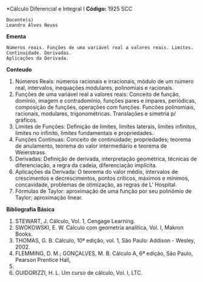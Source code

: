 *Cálculo Diferencial e Integral I
**Código:** 1925 SCC 

```
Docente(s)
Leandro Alves Neves
```

**Ementa** 
```
Números reais. Funções de uma variável real a valores reais. Limites. Continuidade. Derivadas.
Aplicações da Derivada.
```

**Conteudo**
1. Números Reais: números racionais e irracionais, módulo de um número real, intervalos,
inequações modulares, polinomiais e racionais.
2. Funções de uma variável real a valores reais: Conceito de função, domínio, imagem e
contradomínio, funções pares e ímpares, periódicas, composição de funções, operações com
funções. Funcões polinomiais, racionais, modulares, trigonométricas. Translações e simetria p/
gráficos.
3. Limites de Funções: Definição de limites, limites laterais, limites infinitos, limites no infinito,
limites fundamentais e propriedades.
4. Funções Contínuas: Conceito de continuidade; propriedades; teorema de anulamento,
teorema do valor intermediário e teorema de Weierstrass.
5. Derivadas: Definição de derivada, interpretação geométrica, técnicas de diferenciação, a regra
da cadeia, diferenciação implícita.
6. Aplicações da Derivada: O teorema do valor médio, intervalos de crescimentos e
decrescimentos, pontos críticos, máximos e mínimos, concavidade, problemas de otimização, as
regras de L’ ́Hospital.
7. Fórmulas de Taylor: aproximação de uma função por seu polinômio de Taylor; aproximação
linear.

**Bibliografia Básica**
1. STEWART, J. Cálculo, Vol. 1, Cengage Learning.
2. SWOKOWSKI, E. W. Cálculo com geometria analítica, Vol. I, Makron Books.
3. THOMAS, G. B. Cálculo, 10ª edição, vol. 1, São Paulo: Addison - Wesley, 2002.
4. FLEMMING, D. M.; GONÇALVES, M. B. Cálculo A, 6ª edição, São Paulo, Pearson Prentice Hall,
2007.
5. GUIDORIZZI, H. L. Um curso de cálculo, Vol. I, LTC.
